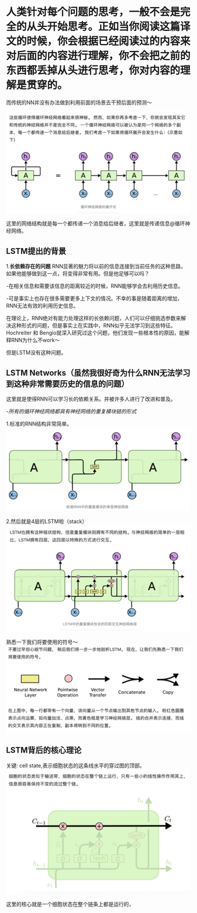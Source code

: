 # 人类针对每个问题的思考，一般不会是完全的从头开始思考。正如当你阅读这篇译文的时候，你会根据已经阅读过的内容来对后面的内容进行理解，你不会把之前的东西都丢掉从头进行思考，你对内容的理解是贯穿的。

而传统的NN并没有办法做到利用前面的场景去干预后面的预测～

![](RNN.jpg)

这里的网络结构就是每一个都传递一个消息给后继者，这里就是传递信息@循环神经网络。

## LSTM提出的背景
1.**长依赖存在的问题**
RNN显著的魅力将以前的信息连接到当前任务的这种思路，如果他能够做到这一点，将变得非常有用。但是他足够可以吗？

-在相关信息和需要该信息的距离较近的时候，RNN能够学会去利用历史信息。

-可是事实上也存在很多需要更多上下文的情况。不幸的事是随着距离的增加，RNN无法有效的利用历史信息。

在理论上，RNN绝对有能力处理这样的长依赖问题，人们可以仔细挑选参数来解决这种形式的问题，但是事实上在实践中，RNN似乎无法学习到这些特征。Hochreiter 和 Bengio就深入研究过这个问题，他们发现一些根本性的原因，能解释RNN为什么不work～

但是LSTM没有这种问题。

## LSTM Networks（虽然我很好奇为什么RNN无法学习到这种非常需要历史的信息的问题）
这里就是使得RNN可以学习长的依赖关系。并被许多人进行了改进和普及。

-*所有的循环神经网络都具有神经网络的重复模块链的形式*

1.标准的RNN结构非常简单。
![](stackRNN.jpg)

2.然后就是4层的LSTM啦（stack）
![](LSTMstack.jpg)

熟悉一下我们将要使用的符号～
![](signs.jpg)

## LSTM背后的核心理论
关键: cell state,表示细胞状态的这条线水平的穿过图的顶部。
![](cellstate.jpg)

这里的核心就是一个细胞状态在整个链条上都是运行的，










